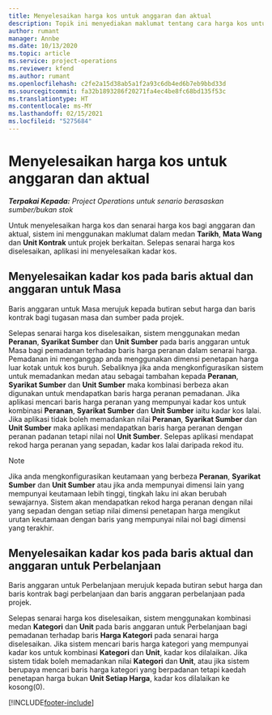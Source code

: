 ```yaml
---
title: Menyelesaikan harga kos untuk anggaran dan aktual
description: Topik ini menyediakan maklumat tentang cara harga kos untuk anggaran dan aktual diselesaikan.
author: rumant
manager: Annbe
ms.date: 10/13/2020
ms.topic: article
ms.service: project-operations
ms.reviewer: kfend
ms.author: rumant
ms.openlocfilehash: c2fe2a15d38ab5a1f2a93c6db4ed6b7eb9bbd33d
ms.sourcegitcommit: fa32b1893286f20271fa4ec4be8fc68bd135f53c
ms.translationtype: HT
ms.contentlocale: ms-MY
ms.lasthandoff: 02/15/2021
ms.locfileid: "5275684"
---
```

# <a name="resolving-cost-prices-for-estimates-and-actuals"></a>Menyelesaikan harga kos untuk anggaran dan aktual

_**Terpakai Kepada:** Project Operations untuk senario berasaskan sumber/bukan stok_

Untuk menyelesaikan harga kos dan senarai harga kos bagi anggaran dan aktual, sistem ini menggunakan maklumat dalam medan **Tarikh**, **Mata Wang** dan **Unit Kontrak** untuk projek berkaitan. Selepas senarai harga kos diselesaikan, aplikasi ini menyelesaikan kadar kos.

## <a name="resolving-cost-rates-on-actual-and-estimate-lines-for-time"></a>Menyelesaikan kadar kos pada baris aktual dan anggaran untuk Masa

Baris anggaran untuk Masa merujuk kepada butiran sebut harga dan baris kontrak bagi tugasan masa dan sumber pada projek.

Selepas senarai harga kos diselesaikan, sistem menggunakan medan **Peranan**, **Syarikat Sumber** dan **Unit Sumber** pada baris anggaran untuk Masa bagi pemadanan terhadap baris harga peranan dalam senarai harga. Pemadanan ini menganggap anda menggunakan dimensi penetapan harga luar kotak untuk kos buruh. Sebaliknya jika anda mengkonfigurasikan sistem untuk memadankan medan atau sebagai tambahan kepada **Peranan**, **Syarikat Sumber** dan **Unit Sumber** maka kombinasi berbeza akan digunakan untuk mendapatkan baris harga peranan pemadanan. Jika aplikasi mencari baris harga peranan yang mempunyai kadar kos untuk kombinasi **Peranan**, **Syarikat Sumber** dan **Unit Sumber** iaitu kadar kos lalai. Jika aplikasi tidak boleh memadankan nilai **Peranan**, **Syarikat Sumber** dan **Unit Sumber** maka aplikasi mendapatkan baris harga peranan dengan peranan padanan tetapi nilai nol **Unit Sumber**. Selepas aplikasi mendapat rekod harga peranan yang sepadan, kadar kos lalai daripada rekod itu. 

> [!NOTE]
> Jika anda mengkonfigurasikan keutamaan yang berbeza **Peranan**, **Syarikat Sumber** dan **Unit Sumber** atau jika anda mempunyai dimensi lain yang mempunyai keutamaan lebih tinggi, tingkah laku ini akan berubah sewajarnya. Sistem akan mendapatkan rekod harga peranan dengan nilai yang sepadan dengan setiap nilai dimensi penetapan harga mengikut urutan keutamaan dengan baris yang mempunyai nilai nol bagi dimensi yang terakhir.

## <a name="resolving-cost-rates-on-actual-and-estimate-lines-for-expense"></a>Menyelesaikan kadar kos pada baris aktual dan anggaran untuk Perbelanjaan

Baris anggaran untuk Perbelanjaan merujuk kepada butiran sebut harga dan baris kontrak bagi perbelanjaan dan baris anggaran perbelanjaan pada projek.

Selepas senarai harga kos diselesaikan, sistem menggunakan kombinasi medan **Kategori** dan **Unit** pada baris anggaran untuk Perbelanjaan bagi pemadanan terhadap baris **Harga Kategori** pada senarai harga diselesaikan. Jika sistem mencari baris harga kategori yang mempunyai kadar kos untuk kombinasi **Kategori** dan **Unit**, kadar kos dilalaikan. Jika sistem tidak boleh memadankan nilai **Kategori** dan **Unit**, atau jika sistem berupaya mencari baris harga kategori yang berpadanan tetapi kaedah penetapan harga bukan **Unit Setiap Harga**, kadar kos dilalaikan ke kosong(0).


[!INCLUDE[footer-include](../includes/footer-banner.md)]